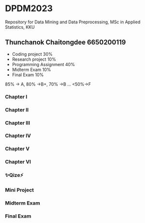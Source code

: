# DPDM2023
Repository for Data Mining and Data Preprocessing, MSc in Applied Statistics, KKU

## Thunchanok Chaitongdee 6650200119

- Coding project                30%
- Research project              10%
- Programming Assignment        40%
- Midterm Exam                  10%
- Final Exam                    10%

85% -> A, 80% ->B+, 70% ->B ... <50%->F

### Chapter I

### Chapter II

### Chapter III

### Chapter IV

### Chapter V

### Chapter VI

### ✨Qize⚡️

### Mini Project

### Midterm Exam

### Final Exam

